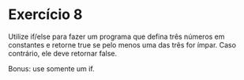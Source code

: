 # Exercício 8

Utilize if/else para fazer um programa que defina três números em constantes e retorne true se pelo menos uma das três for ímpar. Caso contrário, ele deve retornar false.

Bonus: use somente um if.